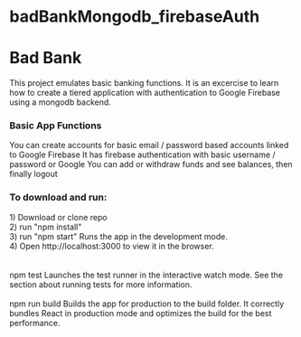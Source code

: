 # badBankMongodb_firebaseAuth

<h1>Bad Bank</h1>
This project emulates basic banking functions. It is an excercise to learn how to create a tiered application with authentication to Google Firebase using a mongodb backend.

<h3>Basic App Functions</h3>
You can create accounts for basic email / password based accounts linked to Google Firebase
It has firebase authentication with basic username / password or Google
You can add or withdraw funds and see balances, then finally logout

<h3>To download and run:</h3>
1) Download or clone repo <br>
2) run "npm install"  <br>
3) run "npm start" Runs the app in the development mode. <br>
4) Open http://localhost:3000 to view it in the browser. <br>
 <br>
  <br>
npm test
Launches the test runner in the interactive watch mode.
See the section about running tests for more information.
 <br>
  <br>
npm run build
Builds the app for production to the build folder.
It correctly bundles React in production mode and optimizes the build for the best performance.

